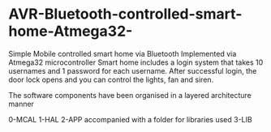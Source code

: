 # AVR-Bluetooth-controlled-smart-home-Atmega32-
Simple Mobile controlled smart home via Bluetooth Implemented via Atmega32 microcontroller 
Smart home includes a login system that takes 10 usernames and 1 password for each username. 
After successful login, the door lock opens and you can control the lights, fan and siren.

The software components have been organised in a layered architecture manner

0-MCAL
1-HAL
2-APP
accompanied with a folder for libraries used
3-LIB
